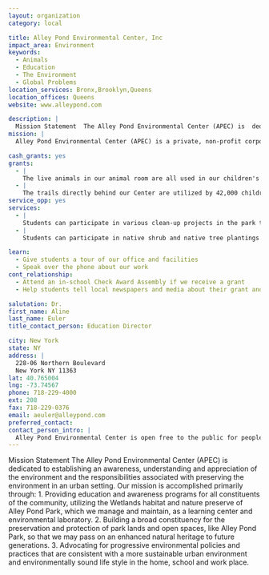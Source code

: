 ```yaml
---
layout: organization
category: local

title: Alley Pond Environmental Center, Inc
impact_area: Environment
keywords: 
  - Animals
  - Education
  - The Environment
  - Global Problems
location_services: Bronx,Brooklyn,Queens
location_offices: Queens
website: www.alleypond.com

description: |
  Mission Statement  The Alley Pond Environmental Center (APEC) is  dedicated to establishing an awareness, understanding and appreciation of the environment and the responsibilities associated with preserving the environment in an urban setting.   Our mission is accomplished primarily through:  1. Providing education and awareness programs for all constituents of the community, utilizing the Wetlands habitat and nature preserve of Alley Pond Park, which we manage and maintain, as a learning center and environmental laboratory.  2. Building a broad constituency for the preservation and protection of park lands and open spaces, like Alley Pond Park, so that we may pass on an enhanced natural heritage to future generations.  3. Advocating for progressive environmental policies and practices that are consistent with a more sustainable urban environment and environmentally sound life style in the home, school and work place.
mission: |
  Alley Pond Environmental Center (APEC) is a private, non-profit corporation dedicated to establishing an awareness, understanding and appreciation of the environment and the responsibilities associated with preserving the environment in an urban setting.

cash_grants: yes
grants: 
  - |
    The live animals in our animal room are all used in our children's education programs to teach about the environment and how to care for it.  In order to provide animal care, animal food, and and appropriate animal housing we could use $250 to $1,000.
  - |
    The trails directly behind our Center are utilized by 42,000 children each year.  These trails allow children to get out into the park to learn more about the local environment.  Upkeep on these trails is a never-ending project.  We could use $250 to $1,000 to allow us to purchase trail boards, tools to use on the trails, etc.
service_opp: yes
services: 
  - |
    Students can participate in various clean-up projects in the park throughout the year.
  - |
    Students can participate in native shrub and native tree plantings in the spring and autumn.

learn: 
  - Give students a tour of our office and facilities
  - Speak over the phone about our work
cont_relationship: 
  - Attend an in-school Check Award Assembly if we receive a grant
  - Help students tell local newspapers and media about their grant and/or project with us

salutation: Dr.
first_name: Aline
last_name: Euler
title_contact_person: Education Director

city: New York
state: NY
address: |
  228-06 Northern Boulevard  
  New York NY 11363
lat: 40.765004
lng: -73.74567
phone: 718-229-4000
ext: 208
fax: 718-229-0376
email: aeuler@alleypond.com
preferred_contact: 
contact_person_intro: |
  Alley Pond Environmental Center is open free to the public for people of all ages to visit Monday through Saturday from 9am to 4pm.  Call for a listing of our upcoming programs or come in and visit our live animals with your family.
---
```

Mission Statement  The Alley Pond Environmental Center (APEC) is  dedicated to establishing an awareness, understanding and appreciation of the environment and the responsibilities associated with preserving the environment in an urban setting.   Our mission is accomplished primarily through:  1. Providing education and awareness programs for all constituents of the community, utilizing the Wetlands habitat and nature preserve of Alley Pond Park, which we manage and maintain, as a learning center and environmental laboratory.  2. Building a broad constituency for the preservation and protection of park lands and open spaces, like Alley Pond Park, so that we may pass on an enhanced natural heritage to future generations.  3. Advocating for progressive environmental policies and practices that are consistent with a more sustainable urban environment and environmentally sound life style in the home, school and work place.
